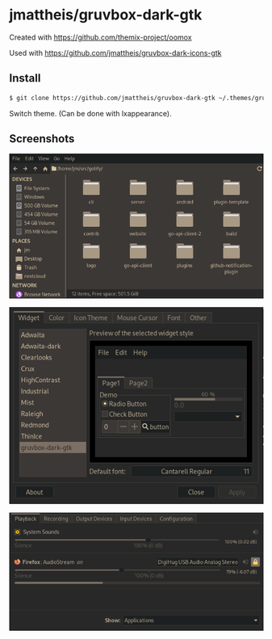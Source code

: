 # jmattheis/gruvbox-dark-gtk

Created with https://github.com/themix-project/oomox

Used with https://github.com/jmattheis/gruvbox-dark-icons-gtk

## Install

```bash
$ git clone https://github.com/jmattheis/gruvbox-dark-gtk ~/.themes/gruvbox-dark-gtk
```
Switch theme. (Can be done with lxappearance).

## Screenshots

![explorer](.github/explorer.png)

![lxappearance](.github/lxappearance.png)

![pavucontrol](.github/pavucontrol.png)
